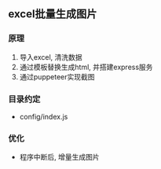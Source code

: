 ## excel批量生成图片

### 原理

1. 导入excel, 清洗数据
2. 通过模板替换生成html, 并搭建express服务
3. 通过puppeteer实现截图

### 目录约定

- config/index.js

### 优化

- 程序中断后, 增量生成图片